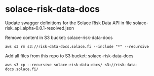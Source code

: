 # solace-risk-data-docs

Update swagger definitions for the Solace Risk Data API in file solace-risk_api_alpha-0.0.1-resolved.json

Remove content in S3 bucket: solace-risk-data-docs
```console
aws s3 rm s3://risk-data-docs.solace.fi --include "*" --recursive
```

Add all files from this repo to S3 bucket: solace-risk-data-docs
```console
aws s3 cp --recursive solace-risk-data-docs/ s3://risk-data-docs.solace.fi/
```